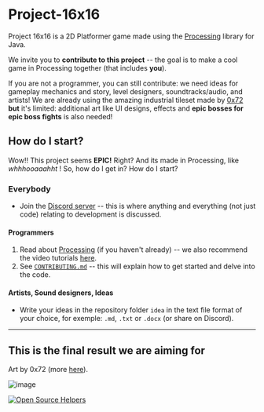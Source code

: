 # Project-16x16
Project 16x16 is a 2D Platformer game made using the [Processing](https://processing.org) library for Java. 

We invite you to **contribute to this project** -- the goal is to make a cool game in Processing together (that includes **you**). 

If you are not a programmer, you can still contribute: we need ideas for gameplay mechanics and story, level designers, soundtracks/audio, and artists! We are already using the amazing industrial tileset made by [0x72](https://0x72.itch.io/16x16-industrial-tileset) **but** it's limited: additional art like UI designs, effects and **epic bosses for epic boss fights** is also needed!

## How do I start?
Wow!! This project seems **EPIC!** Right? And its made in Processing, like *whhhooaaahht* ! So, how do I get in? How do I start?

### Everybody
* Join the [Discord server](https://discord.gg/zDJSCqd) -- this is where anything and everything (not just code) relating to development is discussed.

#### Programmers
1. Read about [Processing](https://processing.org) (if you haven't already) -- we also recommend the video tutorials [here](https://www.youtube.com/watch?v=2VLaIr5Ckbs&list=PLRqwX-V7Uu6ZYJC7L-r6rX6utt6wwJCyi).
2. See [`CONTRIBUTING.md`](https://github.com/Stephcraft/Project-16x16/blob/development/CONTRIBUTING.md) -- this will explain how to get started and delve into the code.

#### Artists, Sound designers, Ideas
* Write your ideas in the repository folder `idea` in the text file format of your choice, for exemple: `.md`, `.txt` or `.docx` (or share on Discord).

---

## This is the final result we are aiming for
Art by 0x72 (more [here](https://0x72.itch.io/16x16-industrial-tileset)).

![image](https://img.itch.zone/aW1hZ2UvMTYyMzY0Lzc3MzkzMy5naWY=/794x1000/K7WB6P.gif) 

[![Open Source Helpers](https://www.codetriage.com/stephcraft/project-16x16/badges/users.svg)](https://www.codetriage.com/stephcraft/project-16x16)